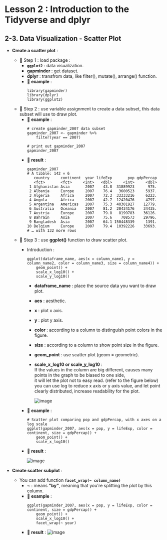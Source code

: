 # Lesson 2 : Introduction to the Tidyverse and dplyr

## 2-3. Data Visualization - Scatter Plot
* __Create a scatter plot__ :
  * 🔆 Step 1 : load package : 
    * **`ggplot2`** : data visualization.
    * **gapminder** : get dataset.
    * **dplyr** : transfrom data, like filter(), mutate(), arrange() function.
    * 📝 **example** : 
      ```
      library(gapminder)
      library(dplyr)
      library(ggplot2)
      ```
  * 🔆 Step 2 : use variable assignment to create a data subset, this data subset will use to draw plot.
    * 📝 **example** : 
      ```
      # create gapminder_2007 data subset
      gapminder_2007 <- gapminder %>%
          filter(year == 2007)

      # print out gapminder_2007
      gapminder_2007
      ```
    * 🔎 **result** :
      ```
      gapminder_2007
      # A tibble: 142 × 6
         country     continent  year lifeExp       pop gdpPercap
         <fct>       <fct>     <int>   <dbl>     <int>     <dbl>
       1 Afghanistan Asia       2007    43.8  31889923      975.
       2 Albania     Europe     2007    76.4   3600523     5937.
       3 Algeria     Africa     2007    72.3  33333216     6223.
       4 Angola      Africa     2007    42.7  12420476     4797.
       5 Argentina   Americas   2007    75.3  40301927    12779.
       6 Australia   Oceania    2007    81.2  20434176    34435.
       7 Austria     Europe     2007    79.8   8199783    36126.
       8 Bahrain     Asia       2007    75.6    708573    29796.
       9 Bangladesh  Asia       2007    64.1 150448339     1391.
      10 Belgium     Europe     2007    79.4  10392226    33693.
      # … with 132 more rows
      ```
  * 🔆 Step 3 : use **ggplot()** function to draw scatter plot.
    * Introduction :
      ```
      ggplot(dataframe_name, aes(x = column_name1, y = column_name2, color = column_name3, size = column_name4)) +
          geom_point() +
          scale_x_log10() +
          scale_y_log10()
      ```
      * **dataframe_name** : place the source data you want to draw plot.
      * **aes** : aesthetic.
      * **x** : plot x axis.
      * **y** : plot y axis.
      * **color** : according to a column to distinguish point colors in the figure.
      * **size** : according to a column to show point size in the figure.
      * **geom_point** : use scatter plot (geom = geometric).
      * **scale_x_log10 or scale_y_log10** : 
        <br>If the values in the column are big different, causes many points in the graph to be biased to one side,
        <br>it will let the plot not to easy read. (refer to the figure below) 
        <br>you can use log to reduce x axis or y axis value, and let point clearly distributed, increase readability for the plot.</br>  

        ![image](https://user-images.githubusercontent.com/15766139/185030567-62c0fa08-679b-4fc7-aa06-2250e274f9c9.png)

    * 📝 **example** : 
      ```
      # Scatter plot comparing pop and gdpPercap, with x axes on a log scale
      ggplot(gapminder_2007, aes(x = pop, y = lifeExp, color = continent, size = gdpPercap)) +
          geom_point() +
          scale_x_log10()
      ```
    * 🔎 **result** :

      ![image](https://user-images.githubusercontent.com/15766139/185029887-697ae00b-a93e-49f0-ad26-ba018232c083.png)
       
 * __Create scatter subplot__ : 
   * You can add function **`facet_wrap(~ column_name)`**
     * **~** : means **"by"**, meaning that you're splitting the plot by this column.
     * 📝 **example** : 
       ```
       ggplot(gapminder_2007, aes(x = pop, y = lifeExp, color = continent, size = gdpPercap)) +
           geom_point() +
           scale_x_log10() +
           facet_wrap(~ year)
       ```
     * 🔎 **result** : 
       ![image](https://user-images.githubusercontent.com/15766139/185040187-752aba68-cb44-44b8-89af-a56645602194.png)

